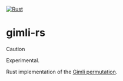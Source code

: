 [![Rust](https://github.com/nixberg/gimli-rs/actions/workflows/rust.yaml/badge.svg)](https://github.com/nixberg/gimli-rs/actions/workflows/rust.yaml)

# gimli-rs

> [!CAUTION]
> Experimental.

Rust implementation of the [Gimli permutation](https://gimli.cr.yp.to/).
